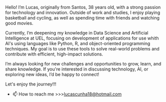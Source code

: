 Hello! I’m Lucas, originally from Santos, 38 years old, with a strong passion for technology and innovation. Outside of work and studies, I enjoy playing basketball and cycling, as well as spending time with friends and watching good movies.

Currently, I’m deepening my knowledge in Data Science and Artificial Intelligence at UEL, focusing on development of applications for use whith AI's using languages like Python, R, and object-oriented programming techniques. My goal is to use these tools to solve real-world problems and contribute with efficient, high-impact solutions.

I’m always looking for new challenges and opportunities to grow, learn, and share knowledge. If you're interested in discussing technology, AI, or exploring new ideas, I’d be happy to connect!

Let's enjoy the journey!!!


- 📫 How to reach me >>>lucascunha18@hotmail.com 


<!---
luticaa/luticaa is a ✨ special ✨ repository because its `README.md` (this file) appears on your GitHub profile.
You can click the Preview link to take a look at your changes.
--->
